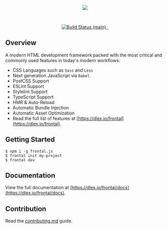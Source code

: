 <p align="center"><img align="center" src="https://dlex.io/frontal/assets/github_banner.png"/></p><br/>

<p align="center">
  <a aria-label="Build Status" href="https://github.com/dlexio/frontal.js/actions?query=branch%3Amain">
    <img alt="Build Status (main)" src="https://img.shields.io/github/workflow/status/dlexio/frontal.js/test/main?style=for-the-badge&labelColor=000000">
  </a>
  <a aria-label="NPM version" href="https://www.npmjs.com/package/frontal.js">
    <img alt="" src="https://img.shields.io/npm/v/frontal.js.svg?style=for-the-badge&labelColor=000000">
  </a>
  <a aria-label="License" href="https://github.com/vercel/next.js/blob/canary/license.md">
    <img alt="" src="https://img.shields.io/npm/l/frontal.js.svg?style=for-the-badge&labelColor=000000">
  </a>
</p>

## Overview

A modern HTML development framework packed with the most critical and commonly used features in today's modern workflows:

- CSS Languages such as `Sass` and `Less`
- Next generation JavaScript via `Babel`
- PostCSS Support
- ESLint Support
- Stylelint Support
- TypeScript Support
- HMR & Auto-Reload
- Automatic Bundle Injection
- Automatic Asset Optimization
- Read the full list of features at [https://dlex.io/frontal](https://dlex.io/frontal).

## Getting Started

```
$ npm i -g frontal.js
$ frontal init my-project
$ frontal dev
```

## Documentation

View the full documentation at [https://dlex.io/frontal/docs](https://dlex.io/frontal/docs).

## Contribution

Read the [contributing.md](/contributing.md) guide.
